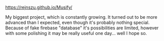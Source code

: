 https://rejnszu.github.io/Musify/

My biggest project, which is constantly growing. It turned out to be more advanced than I expected, even though it's probably nothing special. Because of fake firebase "database" it's possibilities are limited, however with some polishing it may be really useful one day... well I hope so.
